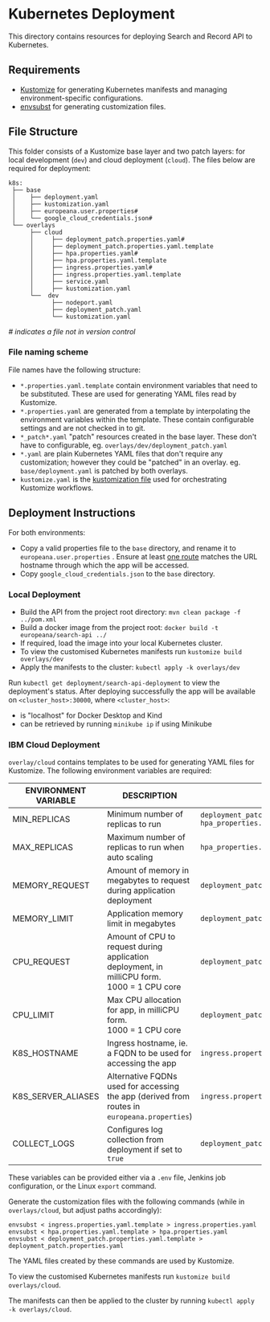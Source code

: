 # Kubernetes Deployment

This directory contains resources for deploying Search and Record API to Kubernetes.

## Requirements

- [Kustomize](https://kubectl.docs.kubernetes.io/installation/kustomize/) for generating Kubernetes
  manifests and managing environment-specific configurations.
- [envsubst](https://linux.die.net/man/1/envsubst) for generating customization files.

## File Structure

This folder consists of a Kustomize base layer and two patch layers: for local development (`dev`)
and cloud deployment (`cloud`).
The files below are required for deployment:

 ```
 k8s:
  ├── base
  │    ├── deployment.yaml
  │    ├── kustomization.yaml
  │    ├── europeana.user.properties#
  │    └── google_cloud_credentials.json#
  └── overlays
       ├── cloud
       │     ├── deployment_patch.properties.yaml#
       │     ├── deployment_patch.properties.yaml.template
       │     ├── hpa.properties.yaml#
       │     ├── hpa.properties.yaml.template
       │     ├── ingress.properties.yaml#
       │     ├── ingress.properties.yaml.template
       │     ├── service.yaml
       │     ├── kustomization.yaml
       └──  dev
             ├── nodeport.yaml
             ├── deployment_patch.yaml
             └── kustomization.yaml 
 ```

_# indicates a file not in version control_

### File naming scheme

File names have the following structure:

- `*.properties.yaml.template` contain environment variables that need to be substituted. These are
  used for generating YAML files read by Kustomize.
- `*.properties.yaml` are generated from a template by interpolating the environment variables
  within the template. These contain configurable settings and are not checked in to git.
- `*_patch*.yaml` "patch" resources created in the base layer. These don't have to configurable,
  eg. `overlays/dev/deployment_patch.yaml`
- `*.yaml` are plain Kubernetes YAML files that don't require any customization; however they could
  be "patched" in an overlay. eg. `base/deployment.yaml` is patched by both overlays.
- `kustomize.yaml` is
  the [kustomization file](https://kubectl.docs.kubernetes.io/references/kustomize/glossary/#kustomization)
  used for orchestrating Kustomize workflows.

## Deployment Instructions

For both environments:

- Copy a valid properties file to the `base` directory, and rename it to `europeana.user.properties`
  . Ensure at
  least [one route](https://github.com/europeana/api2/blob/6b0a64770f07a6a45a65f3c17b18bdcbea9010f4/api2-war/src/main/resources/europeana.properties#L5)
  matches the URL hostname through which the app will be accessed.
- Copy `google_cloud_credentials.json` to the `base` directory.

### Local Deployment

- Build the API from the project root directory: `mvn clean package -f ../pom.xml`
- Build a docker image from the project root: `docker build -t europeana/search-api ../`
- If required, load the image into your local Kubernetes cluster.
- To view the customised Kubernetes manifests run `kustomize build overlays/dev`
- Apply the manifests to the cluster: `kubectl apply -k overlays/dev`

Run `kubectl get deployment/search-api-deployment` to view the deployment's status.
After deploying successfully the app will be available on `<cluster_host>:30000`,
where `<cluster_host>`:

- is "localhost" for Docker Desktop and Kind
- can be retrieved by running `minikube ip` if using Minikube

### IBM Cloud Deployment

`overlay/cloud` contains templates to be used for generating YAML files for Kustomize.
The following environment variables are required:

| ENVIRONMENT VARIABLE  | DESCRIPTION                                                                                     | USED BY                                                                         |
|-----------------------|-------------------------------------------------------------------------------------------------|---------------------------------------------------------------------------------|
| MIN_REPLICAS          | Minimum number of replicas to run                                                               | `deployment_patch.properties.yaml.template`<br/> `hpa_properties.yaml.template` |
| MAX_REPLICAS          | Maximum number of replicas to run when auto scaling                                             | `hpa_properties.yaml.template`                                                  |
| MEMORY_REQUEST        | Amount of memory in megabytes to request during application deployment                          | `deployment_patch.properties.yaml.template`                                     |
| MEMORY_LIMIT          | Application memory limit in megabytes                                                           | `deployment_patch.properties.yaml.template`                                     |
| CPU_REQUEST           | Amount of CPU to request during application deployment, in milliCPU form. <br>1000 = 1 CPU core | `deployment_patch.properties.yaml.template`                                     |
| CPU_LIMIT             | Max CPU allocation for app, in milliCPU form. <br> 1000 = 1 CPU core                            | `deployment_patch.properties.yaml.template`                                     |
| K8S_HOSTNAME   | Ingress hostname, ie. a FQDN to be used for accessing the app                                   | `ingress.properties.yaml.template`                                              |
| K8S_SERVER_ALIASES    | Alternative FQDNs used for accessing the app (derived from routes in `europeana.properties`)    | `ingress.properties.yaml.template`                                              |
| COLLECT_LOGS          | Configures log collection from deployment if set to `true`                                      | `deployment_patch.properties.yaml.template`                                     |

These variables can be provided either via a `.env` file, Jenkins job configuration, or the Linux `export`
command.

Generate the customization files with the following commands (while in `overlays/cloud`, but adjust paths accordingly):

```
envsubst < ingress.properties.yaml.template > ingress.properties.yaml
envsubst < hpa.properties.yaml.template > hpa.properties.yaml
envsubst < deployment_patch.properties.yaml.template > deployment_patch.properties.yaml
```
The YAML files created by these commands are used by Kustomize.

To view the customised Kubernetes manifests run `kustomize build overlays/cloud`. 

The manifests can then be applied to the cluster by running `kubectl apply -k overlays/cloud`.
